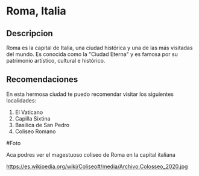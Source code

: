 # Roma, Italia 

## Descripcion 

Roma es la capital de Italia, una ciudad histórica y una de las más visitadas del mundo. 
Es conocida como la "Ciudad Eterna" y es famosa por su patrimonio artístico, cultural e histórico.

## Recomendaciones 

En esta hermosa ciudad te puedo recomendar visitar los siguientes localidades: 

1. El Vaticano 
2. Capilla Sixtina 
3. Basilica de San Pedro 
4. Coliseo Romano 

#Foto

Aca podres ver el magestuoso coliseo de Roma en la capital italiana 

https://es.wikipedia.org/wiki/Coliseo#/media/Archivo:Colosseo_2020.jpg



 

